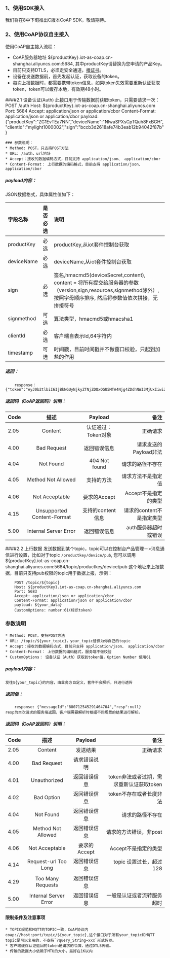 ### 1、使用SDK接入
我们将在8中下旬推出C版本CoAP SDK，敬请期待。

### 2、使用CoAP协议自主接入
使用CoAP自主接入流程：

* CoAP服务器地址 ${productKey}.iot-as-coap.cn-shanghai.aliyuncs.com:5684, 其中productKey请替换为您申请的产品Key。
* 目前只支持DTLS，必须走安全通道，[根证书](http://aliyun-iot.oss-cn-hangzhou.aliyuncs.com/cert_pub/root.crt?spm=5176.doc30539.2.1.1MRvV5&file=root.crt "根证书")。
* 设备在发送数据前，首先发起认证，获取设备的token。
* 每次上报数据时，都需要携带token信息，如果token失效需要重新认证获取token，token可以缓存本地，有效期48小时。

####2.1 设备认证(Auth)
    此接口用于传输数据前获取token，只需要请求一次：
        POST /auth
        Host: ${productKey}.iot-as-coap.cn-shanghai.aliyuncs.com
        Port: 5684
        Accept: application/json or application/cbor
        Content-Format: application/json or application/cbor
        payload: {"productKey":"ZG1EvTEa7NN","deviceName":"NlwaSPXsCpTQuh8FxBGH","clientId":"mylight1000002","sign":"bccb3d2618afe74b3eab12b94042f87b"}
    
    ### 参数说明：
    * Method: POST，只支持POST方法
    * URL: /auth，url地址
    * Accept：接收的数据编码方式，目前支持 application/json、 application/cbor
    * Content-Format： 上行数据的编码格式，目前支持 application/json、 application/cbor
    
##### payload内容：
JSON数据格式，具体属性值如下：

| 字段名称    | 是否必选 | 说明|
| :-----     | :-------------- | :-------------------------- | 
|productKey  | 必选 | productKey,从iot套件控制台获取 
| deviceName  | 必选 | deviceName,从iot套件控制台获取 
|sign         | 必选 | 签名,hmacmd5(deviceSecret,content), content = 将所有提交给服务器的参数（version,sign,resources,signmethod除外）, 按照字母顺序排序, 然后将参数值依次拼接，无拼接符号
|signmethod |    可选 | 算法类型，hmacmd5或hmacsha1
|clientId   |    必选 | 客户端自表示Id,64字符内
|timestamp  |    可选 | 时间戳，目前时间戳并不做窗口校验，只起到加盐的作用

    
    
##### 返回：
        response：{"token":"eyJ0b2tlbiI6IjBkNGUyNjkyZTNjZDQxOGU5MTA4Njg4ZDdhNWI3MjUxIiwiZXhwIjoxNDk4OTg1MTk1fQ.DeQLSwVX8iBjdazjzNHG5zcRECWcL49UoQfq1lXrJvI"}
    
##### 返回码（CoAP返回码）说明：
    
| Code  |   描述      |  Payload|备注|
| :-----| :---------: | :----------: | ----------:|
| 2.05  |  Content    | 认证通过：Token对象 |   正确请求|
| 4.00  |  Bad Request|  返回错误信息  | 请求发送的Payload非法|
| 4.04  |  Not Found  |  404 Not found  | 请求的路径不存在 |
| 4.05  |  Method Not Allowed |  支持的方法  | 请求方法不是指定值|
| 4.06  |  Not Acceptable  |  要求的Accept  | Accept不是指定的类型 |
| 4.15  |  Unsupported Content-Format | 支持的content信息 | 请求的content不是指定类型|
| 5.00  | Internal Server Error | 返回错误信息 | auth服务器超时或错误|



####2.2 上行数据
发送数据到某个topic，topic可以在控制台产品管理－>消息通信进行设置，比如对于topic  `/productkey/device/pub`, 您可以调用 ${productKey}.iot-as-coap.cn-shanghai.aliyuncs.com:5684/topic/productkey/device/pub 这个地址来上报数据，目前只支持pub权限的topic用于数据上报，示例：

        POST /topic/${topic}
        Host: ${productKey}.iot-as-coap.cn-shanghai.aliyuncs.com
        Port: 5683
        Accept: application/json or application/cbor
        Content-Format: application/json or application/cbor
        payload: ${your_data}
        CustomOptions: number:61(标识token)
### 参数说明
    * Method: POST，支持POST方法
    * URL: /topic/${your_topic}，your_topic替换为你自己的topic
    * Accept：接收的数据编码方式，目前只支持 application/json、 application/cbor
    * Content-Format： 上行数据的编码格式，服务端不做校验
    * CustomOptions： 设备认证（Auth）获取到token值，Option Number 使用61
    
##### payload内容：
    发往${your_topic}的内容，由业务方自定义，套件不会解析，只进行透传
    
##### 返回值：
        response: {"messageId":"880712545291464704","resp":null}
    resp为本次请求的服务端返回，客户端需要解析时根据不同场景的结果进行解析。
##### 返回码（CoAP返回码）说明：

| Code  |   描述       |  Payload| 备注|
| :-----| :---------: | :----------: | ----------:|
| 2.05  |  Content    |  发送结果 |   正确请求|
| 4.00  |  Bad Request|  请求错误说明  |  |
| 4.01  |  Unauthorized |  返回错误信息  | token非法或者过期，需求重新认证获取token |
| 4.02  |  Bad Option |  返回错误信息 | token不存在或者长度非法|
| 4.04  |  Not Found  |  返回错误信息  | 请求的路径不存在 |
| 4.05  |  Method Not Allowed |  返回错误信息  | 请求的方法错误，非post|
| 4.06  |  Not Acceptable  |  要求的Accept  | Accept不是指定的类型 |
| 4.14  |  Request-url Too Long  |  返回错误信息  | topic 设置过长，超过128 |
| 4.29  |  Too Many Requests  |  返回错误信息  | |
| 5.00  | Internal Server Error | 返回错误信息 | 一般是认证或者流转服务超时|

#### 限制条件及注意事项
    * TOPIC规范和MQTT的TOPIC一致，CoAP协议内 coap://host:port/topic/${your_topic},这个接口对于所有your_topic和MQTT topic是可以复用的，不支持`?query_String=xxx`形式传参。
    * 客户端缓存认证返回的token是请求的令牌，通过DTLS传输。
    * 传输的数据大小依赖于MTU的大小，最好在1K以内
